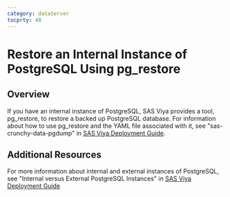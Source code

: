 ```yaml
---
category: dataServer
tocprty: 48
---
```

#  Restore an Internal Instance of PostgreSQL Using pg_restore

## Overview

If you have an internal instance of PostgreSQL, SAS Viya provides a tool, pg_restore, to restore a backed up PostgreSQL database. 
For information about how to use pg_restore and the YAML file associated with it, see "sas-crunchy-data-pgdump" in 
[SAS Viya Deployment Guide](http://documentation.sas.com/?softwareId=mysas&softwareVersion=prod&docsetId=dplyml0phy0dkr&docsetTarget=titlepage.htm).

## Additional Resources

For more information about internal and external instances of PostgreSQL, 
see "Internal versus External PostgreSQL Instances" in [SAS Viya Deployment Guide](http://documentation.sas.com/?cdcId=itopscdc&cdcVersion=default&docsetId=itopssr&docsetTarget=n1rbbuql9epqa0n1pg3bvfx3dmvc.htm&locale=en)